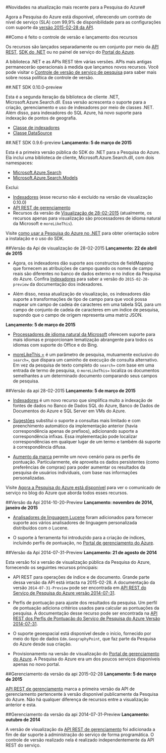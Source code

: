 <properties 
	pageTitle="Novidades na atualização mais recente para a Pesquisa do Azure| Microsoft Azure" 
	description="Notas de versão da Pesquisa do Azure descrevendo as atualizações mais recentes para o serviço" 
	services="search" 
	documentationCenter="" 
	authors="HeidiSteen" 
	manager="mblythe" 
	editor=""/>

<tags 
	ms.service="search" 
	ms.devlang="rest-api" 
	ms.workload="search" 
	ms.topic="article" 
	ms.tgt_pltfrm="na" 
	ms.date="07/08/2015" 
	ms.author="heidist"/>

#Novidades na atualização mais recente para a Pesquisa do Azure#

Agora a Pesquisa do Azure está disponível, oferecendo um contrato de nível de serviço (SLA) com 99,9% de disponibilidade para as configurações com suporte da [versão 2015-02-28 da API](https://msdn.microsoft.com/library/azure/dn798935.aspx).

##Como é feito o controle de versão e lançamento dos recursos

Os recursos são lançados separadamente ou em conjunto por meio da [API REST](https://msdn.microsoft.com/library/azure/dn798935.aspx), [SDK do .NET](http://go.microsoft.com/fwlink/?LinkId=528216) ou no painel de serviço do [Portal do Azure](https://portal.azure.com).

A biblioteca .NET e as APIs REST têm várias versões. APIs mais antigas permanecerão operacionais à medida que lançamos novos recursos. Você pode visitar o [Controle de versão de serviço de pesquisa](https://msdn.microsoft.com/library/azure/dn864560.aspx) para saber mais sobre nossa política de controle de versão.


##.NET SDK 0.10.0-preview

Esta é a segunda iteração da biblioteca de cliente .NET, Microsoft.Azure.Search.dll. Essa versão acrescenta o suporte para a criação, gerenciamento e uso de indexadores por meio de classes .NET. Além disso, para indexadores do SQL Azure, há novo suporte para indexação de pontos de geografia.

- [Classe de indexadores](https://msdn.microsoft.com/library/azure/microsoft.azure.search.models.indexer.aspx)
- [Classe DataSource](https://msdn.microsoft.com/library/azure/microsoft.azure.search.models.datasource.aspx)

##.NET SDK 0.9.6-preview
**Lançamento: 5 de março de 2015**

Esta é a primeira versão pública do SDK do .NET para a Pesquisa do Azure. Ela inclui uma biblioteca de cliente, Microsoft.Azure.Search.dll, com dois namespaces:

- [Microsoft.Azure.Search](https://msdn.microsoft.com/library/azure/microsoft.azure.search.aspx)
- [Microsoft.Azure.Search.Models](https://msdn.microsoft.com/library/azure/microsoft.azure.search.models.aspx)

Exclui:

- [Indexadores](http://go.microsoft.com/fwlink/p/?LinkId=528173) (esse recurso não é excluído na versão de visualização 0.10.0)
- [API REST de gerenciamento](https://msdn.microsoft.com/library/azure/dn832684.aspx)
- Recursos da versão de [Visualização de 28-02-2015](search-api-2015-02-28-Preview.md) (atualmente, os recursos apenas para visualização são processadores de idioma natural da Microsoft e `moreLikeThis`).

Visite [como usar a Pesquisa do Azure no .NET](http://go.microsoft.com/fwlink/p/?LinkId=528088) para obter orientação sobre a instalação e o uso do SDK.

##Versão da Api de visualização de 28-02-2015
**Lançamento: 22 de abril de 2015**

- Agora, os indexadores dão suporte aos constructos de fieldMapping que fornecem as atribuições de campo quando os nomes de campo reais são diferentes no banco de dados externo e no índice da Pesquisa do Azure. Confira [Indexadores](search-api-indexers-2015-02-28-Preview.md) para saber a versão do `2015-02-28-preview` da documentação dos indexadores.

- Além disso, nessa atualização de visualização, os indexadores dão suporte a transformações de tipo de campo para que você possa mapear um campo de cadeia de caracteres em uma tabela SQL para um campo de conjunto de cadeia de caracteres em um índice de pesquisa, supondo que o campo de origem representa uma matriz JSON.

**Lançamento: 5 de março de 2015**

- [Processadores de idioma natural da Microsoft](search-api-2015-02-28-Preview.md) oferecem suporte para mais idiomas e proporcionam lematização abrangente para todos os idiomas com suporte do Office e do Bing.

- [moreLikeThis =](search-api-2015-02-28-Preview.md) é um parâmetro de pesquisa, mutuamente exclusivo do `search=`, que dispara um caminho de execução de consulta alternativo. Em vez da pesquisa de texto completo do `search=` com base em uma entrada de termo de pesquisa, o `moreLikeThis=` localiza os documentos semelhantes a um determinado documento comparando seus campos de pesquisa.

##Versão da api 28-02-2015
**Lançamento: 5 de março de 2015**

- [Indexadores](http://go.microsoft.com/fwlink/p/?LinkID=528210) é um novo recurso que simplifica muito a indexação de fontes de dados no Banco de Dados SQL do Azure, Banco de Dados de Documentos do Azure e SQL Server em VMs do Azure.

- [Sugestões](https://msdn.microsoft.com/library/azure/dn798936.aspx) substitui o suporte a consultas mais limitado e com preenchimento automático da implementação anterior (havia correspondência apenas de prefixos), adicionando suporte a correspondência infixas. Essa implementação pode localizar correspondências em qualquer lugar de um termo e também dá suporte à correspondência difusa.

- [Aumento da marca](http://go.microsoft.com/fwlink/p/?LinkId=528212) permite um novo cenário para os perfis de pontuação. Particularmente, ele aproveita os dados persistentes (como preferências de compras) para poder aumentar os resultados da pesquisa de usuários individuais, com base nas informações personalizadas.

Visite [Agora a Pesquisa do Azure está disponível](http://go.microsoft.com/fwlink/p/?LinkId=528211) para ver o comunicado de serviço no blog do Azure que aborda todos esses recursos.

##Versão da Api 2014-10-20-Preview
**Lançamento: novembro de 2014, janeiro de 2015**

- [Analisadores de linguagem Lucene](search-api-2014-10-20-preview.md) foram adicionados para fornecer suporte aos vários analisadores de linguagem personalizada distribuídos com o Lucene. 

- O suporte à ferramenta foi introduzido para a criação de índices, incluindo perfis de pontuação, no [Portal de gerenciamento do Azure](https://portal.azure.com).

##Versão da Api 2014-07-31-Preview
**Lançamento: 21 de agosto de 2014**

Esta versão foi a versão de visualização pública da Pesquisa do Azure, fornecendo os seguintes recursos principais:

- API REST para operações de índice e de documento. Grande parte dessa versão da API está intacta na 2015-02-28. A documentação da versão `2014-07-31-Preview` pode ser encontrada em [ API REST do Serviço de Pesquisa do Azure versão 2014-07-31](search-api-2014-07-31-preview.md).

- Perfis de pontuação para ajuste dos resultados da pesquisa. Um perfil de pontuação adiciona critérios usados para calcular as pontuações da pesquisa. A documentação desse recurso pode ser encontrada na [API REST dos Perfis de Pontuação do Serviço de Pesquisa do Azure Versão 2014-07-31](search-api-scoring-profiles-2014-07-31-preview.md).

- O suporte geoespacial está disponível desde o início, fornecido por meio do tipo de dados `Edm.GeographyPoint`, que faz parte da Pesquisa do Azure desde sua criação.

- Provisionamento na versão de visualização do [Portal de gerenciamento do Azure](https://portal.azure.com). A Pesquisa do Azure era um dos poucos serviços disponíveis apenas no novo portal.

##Gerenciamento da versão da api 2015-02-28
**Lançamento: 5 de março de 2015**

[API REST de gerenciamento](https://msdn.microsoft.com/library/azure/dn832684.aspx) marca a primeira versão da API de gerenciamento pertencente à versão disponível publicamente da Pesquisa do Azure. Não há qualquer diferença de recursos entre a visualização anterior e esta.

##Gerenciamento da versão da api 2014-07-31-Preview
**Lançamento: outubro de 2014**

A versão de visualização da [API REST de gerenciamento](search-management-api-2014-07-31-preview.md) foi adicionada a fim de dar suporte à administração do serviço de forma programática. O controle de versão realizado nela é realizado independentemente da API REST do serviço.


 

<!---HONumber=July15_HO2-->